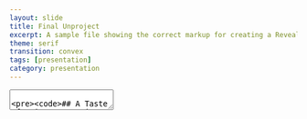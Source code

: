 ```yaml
---
layout: slide
title: Final Unproject
excerpt: A sample file showing the correct markup for creating a Reveal.js slide deck"
theme: serif
transition: convex
tags: [presentation]
category: presentation
---
```

<section data-markdown>
  <textarea data-template>

    ## A Taste of Asia: Separating the Authentic from the Adapted in UAE Restaurants
    ---
    ## Scope
    Our projects main focus is to explore how authentic asian restaurants are in the UAE in terms of food and aesthetics of the place. 
    ---
    ## Data
    1. Food menu
    2. Additional taste
    3. Additional ingredients
    4. Additional foods
    5. Special techniques
    6. Decoration
    7. Any noticeable trends in restaurants of specific region
    ---
    ## Techniques
    1. Digitization
    2. Crowdsourcing
    3. Orange mining - image
    4. Text analysis
    ---
    ## Aim 🥘
    Our mission is to be your go-to resource for Abu Dhabi's thriving restaurant scene, covering the city's greatest restaurants in every price range, neighborhood, and cuisine. Our blog is here to guide you to the best restaurants and hidden treasures in Abu Dhabi, whether you're a native foodie or a tourist searching for the real deal.
    > Rather than a numerical rating, we are goiing to include pros and cons and specialty.
    ---
    ## Values and Ethics
    1. Honesty
    2. Authenticity
    ---
    ## Resources
    1. Cartographic representation
    2. Crowd-sourcing
    3. Web-develeoper for the website
    ---
    ### Workplan:
    1. Decide on and collect metadata
    2. Making a site and uploading the data of the restaurants on the site
    3. Making a review section where people can talk about the restaurants or any specific dish of the restaurant  
    4. The reviews will be short and anonymous
    5. Up-voting and down-voting option for the restaurants and the dishes
    6. Making an interactive map on the site which will give some basic information when hovered over

  </textarea>
</section>
